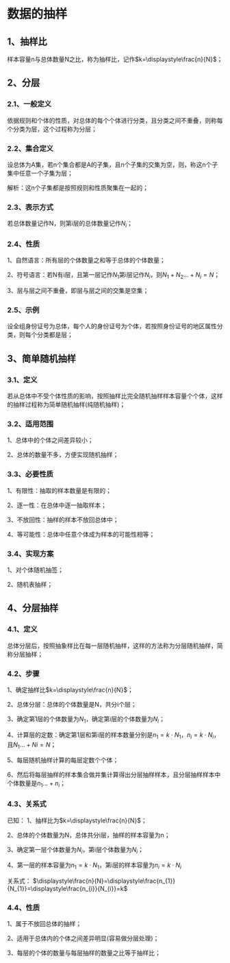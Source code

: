 # 数据的抽样

## 1、抽样比
样本容量n与总体数量N之比，称为抽样比，记作$k=\displaystyle\frac{n}{N}$；

## 2、分层
### 2.1、一般定义
依据规则和个体的性质，对总体的每个个体进行分类，且分类之间不重叠，则称每个分类为层，这个过程称为分层；

### 2.2、集合定义
设总体为A集，若n个集合都是A的子集，且n个子集的交集为空，则，称这n个子集中任意一个子集为层；

解析：这n个子集都是按照规则和性质聚集在一起的；

### 2.3、表示方式
若总体数量记作N，则第i层的总体数量记作$N_{i}$；

### 2.4、性质
1、自然语言：所有层的个体数量之和等于总体的个体数量；

2、符号语言：若N有i层，且第一层记作$N_{1}$第i层记作$N_{i}$，则$N_{1}+N_{2}...+N_{i}=N$；

3、层与层之间不重叠，即层与层之间的交集是空集；

### 2.5、示例
设全组身份证号为总体，每个人的身份证号为个体，若按照身份证号的地区属性分类，则每个分类都是层；

## 3、简单随机抽样
### 3.1、定义
若从总体中不受个体性质的影响，按照抽样比完全随机抽样样本容量个个体，这样的抽样过程称为简单随机抽样(纯随机抽样)；

### 3.2、适用范围
1、总体中的个体之间差异较小；

2、总体的数量不多，方便实现随机抽样；

### 3.3、必要性质
1、有限性：抽取的样本数量是有限的；

2、逐一性：在总体中逐一抽取样本；

3、不放回性：抽样的样本不放回总体中；

4、等可能性：总体中任意个体成为样本的可能性相等；

### 3.4、实现方案
1、对个体随机抽签；

2、随机表抽样；

## 4、分层抽样
### 4.1、定义
总体分层后，按照抽象样比在每一层随机抽样，这样的方法称为分层随机抽样，简称分层抽样；

### 4.2、步骤
1、确定抽样比$k=\displaystyle\frac{n}{N}$；

2、总体分层：总体的个体数量是N，共分i个层；

3、确定第1层的个体数量为$N_{1}$，确定第i层的个体数量为$N_{i}$；

4、计算层的定数：确定第1层和第i层的样本数量分别是$n_{1}=k\cdot N_{1}$，$n_{i}=k\cdot N_{i}$，且$N_{1}...+N{i}=N$；

5、每层随机抽样计算的每层定数个个体；

6、然后将每层抽样的样本集合做并集计算得出分层抽样样本，且分层抽样样本中个体数量是$n_{1}...+n_{i}$；

### 4.3、关系式
已知：
1、抽样比为$k=\displaystyle\frac{n}{N}$；

2、总体的个体数量为N，总体共分i层，抽样的样本容量为n；

3、确定第一层个体数量为$N_{i}$，第i层个体数量为$N_{i}$；

4、第一层的样本容量为$n_{1}=k\cdot N_{1}$，第i层的样本容量为$n_{i}=k\cdot N_{i}$

关系式：
$\displaystyle\frac{n}{N}=\displaystyle\frac{n_{1}}{N_{1}}=\displaystyle\frac{n_{i}}{N_{i}}=k$

### 4.4、性质
1、属于不放回总体的抽样；

2、适用于总体内的个体之间差异明显(容易做分层处理)；

3、每层的个体的数量与每层抽样的数量之比等于抽样比；
